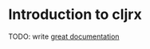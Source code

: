 # Introduction to cljrx

TODO: write [great documentation](http://jacobian.org/writing/great-documentation/what-to-write/)
